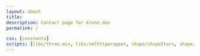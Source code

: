 ```yaml
---
layout: about
title: 
description: Contact page for Krone.dev
permalink: /

css: [constants]
scripts: [libs/three.min, libs/xmlhttpwrapper, shape/shapeStars, shape/shapeStar, shape/shapeScene, about]
---
```

